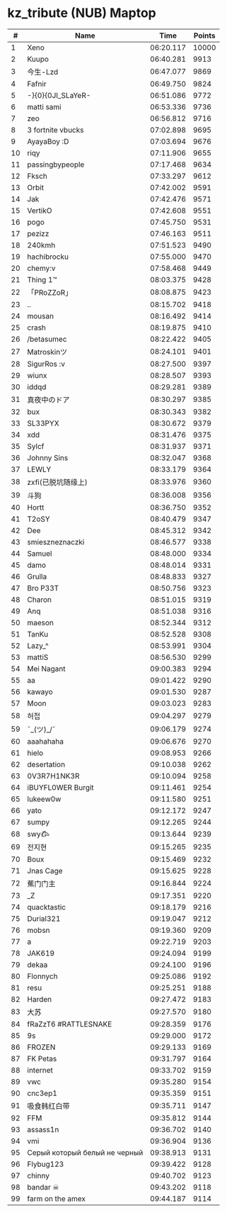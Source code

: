# kz_tribute (NUB) Maptop

|  # | Name | Time | Points |
|-------------- | -------------- | -------------- | -------------- | 
| 1 | Xeno | 06:20.117 | 10000 | 
| 2 | Kuupo | 06:40.281 | 9913 | 
| 3 | 今生-Lzd | 06:47.077 | 9869 | 
| 4 | Fafnir | 06:49.750 | 9824 | 
| 5 | -}{0}{0JI_SLaYeR- | 06:51.086 | 9772 | 
| 6 | matti sami | 06:53.336 | 9736 | 
| 7 | zeo | 06:56.812 | 9716 | 
| 8 | 3 fortnite vbucks | 07:02.898 | 9695 | 
| 9 | AyayaBoy :D | 07:03.694 | 9676 | 
| 10 | riqy | 07:11.906 | 9655 | 
| 11 | passingbypeople | 07:17.468 | 9634 | 
| 12 | Fksch | 07:33.297 | 9612 | 
| 13 | Orbit | 07:42.002 | 9591 | 
| 14 | Jak | 07:42.476 | 9571 | 
| 15 | VertikO | 07:42.608 | 9551 | 
| 16 | pogo | 07:45.750 | 9531 | 
| 17 | pezizz | 07:46.163 | 9511 | 
| 18 | 240kmh | 07:51.523 | 9490 | 
| 19 | hachibrocku | 07:55.000 | 9470 | 
| 20 | chemy:v | 07:58.468 | 9449 | 
| 21 | Thing 1™ | 08:03.375 | 9428 | 
| 22 | 「PRoZZoR」 | 08:08.875 | 9423 | 
| 23 | .. | 08:15.702 | 9418 | 
| 24 | mousan | 08:16.492 | 9414 | 
| 25 | crash | 08:19.875 | 9410 | 
| 26 | /betasumec | 08:22.422 | 9405 | 
| 27 | Matroskinツ | 08:24.101 | 9401 | 
| 28 | SigurRos :v | 08:27.500 | 9397 | 
| 29 | wiunx | 08:28.507 | 9393 | 
| 30 | iddqd | 08:29.281 | 9389 | 
| 31 | 真夜中のドア | 08:30.297 | 9385 | 
| 32 | bux | 08:30.343 | 9382 | 
| 33 | SL33PYX | 08:30.672 | 9379 | 
| 34 | xdd | 08:31.476 | 9375 | 
| 35 | Sylcf | 08:31.937 | 9371 | 
| 36 | Johnny Sins | 08:32.047 | 9368 | 
| 37 | LEWLY | 08:33.179 | 9364 | 
| 38 | zxfi(已脱坑随缘上) | 08:33.976 | 9360 | 
| 39 | 斗狗 | 08:36.008 | 9356 | 
| 40 | Hortt | 08:36.750 | 9352 | 
| 41 | T2oSY | 08:40.479 | 9347 | 
| 42 | Dee | 08:45.312 | 9342 | 
| 43 | smieszneznaczki | 08:46.577 | 9338 | 
| 44 | Samuel | 08:48.000 | 9334 | 
| 45 | damo | 08:48.014 | 9331 | 
| 46 | Grulla | 08:48.833 | 9327 | 
| 47 | Bro P33T | 08:50.756 | 9323 | 
| 48 | Charon | 08:51.015 | 9319 | 
| 49 | Anq | 08:51.038 | 9316 | 
| 50 | maeson | 08:52.344 | 9312 | 
| 51 | TanKu | 08:52.528 | 9308 | 
| 52 | Lazy_^ | 08:53.991 | 9304 | 
| 53 | mattiS | 08:56.530 | 9299 | 
| 54 | Mei Nagant | 09:00.383 | 9294 | 
| 55 | aa | 09:01.422 | 9290 | 
| 56 | kawayo | 09:01.530 | 9287 | 
| 57 | Moon | 09:03.023 | 9283 | 
| 58 | 허접 | 09:04.297 | 9279 | 
| 59 | ¯\_(ツ)_/¯ | 09:06.179 | 9274 | 
| 60 | aaahahaha | 09:06.676 | 9270 | 
| 61 | hielo | 09:08.953 | 9266 | 
| 62 | desertation | 09:10.038 | 9262 | 
| 63 | 0V3R7H1NK3R | 09:10.094 | 9258 | 
| 64 | iBUYFL0WER Burgit | 09:11.461 | 9254 | 
| 65 | lukeew0w | 09:11.580 | 9251 | 
| 66 | yato | 09:12.172 | 9247 | 
| 67 | sumpy | 09:12.265 | 9244 | 
| 68 | swy𐂃 | 09:13.644 | 9239 | 
| 69 | 전지현 | 09:15.265 | 9235 | 
| 70 | Boux | 09:15.469 | 9232 | 
| 71 | Jnas Cage | 09:15.625 | 9228 | 
| 72 | 蕉门门主 | 09:16.844 | 9224 | 
| 73 | _Z | 09:17.351 | 9220 | 
| 74 | quacktastic | 09:18.179 | 9216 | 
| 75 | Durial321 | 09:19.047 | 9212 | 
| 76 | mobsn | 09:19.360 | 9209 | 
| 77 | a | 09:22.719 | 9203 | 
| 78 | JAK619 | 09:24.094 | 9199 | 
| 79 | dekaa | 09:24.100 | 9196 | 
| 80 | Flonnych | 09:25.086 | 9192 | 
| 81 | resu | 09:25.251 | 9188 | 
| 82 | Harden | 09:27.472 | 9183 | 
| 83 | 大苏 | 09:27.570 | 9180 | 
| 84 | fRaZzT6 #RATTLESNAKE | 09:28.359 | 9176 | 
| 85 | 9s | 09:29.000 | 9172 | 
| 86 | FROZEN | 09:29.133 | 9169 | 
| 87 | FK Petas | 09:31.797 | 9164 | 
| 88 | internet | 09:33.702 | 9159 | 
| 89 | vwc | 09:35.280 | 9154 | 
| 90 | cnc3ep1 | 09:35.359 | 9151 | 
| 91 | 吸食韩红白带 | 09:35.711 | 9147 | 
| 92 | FFM | 09:35.812 | 9144 | 
| 93 | assass1n | 09:36.702 | 9140 | 
| 94 | vmi | 09:36.904 | 9136 | 
| 95 | Серый который белый не черный | 09:38.913 | 9131 | 
| 96 | Flybug123 | 09:39.422 | 9128 | 
| 97 | chinny | 09:40.702 | 9123 | 
| 98 | bandar ☠ | 09:43.202 | 9118 | 
| 99 | farm on the amex | 09:44.187 | 9114 | 

